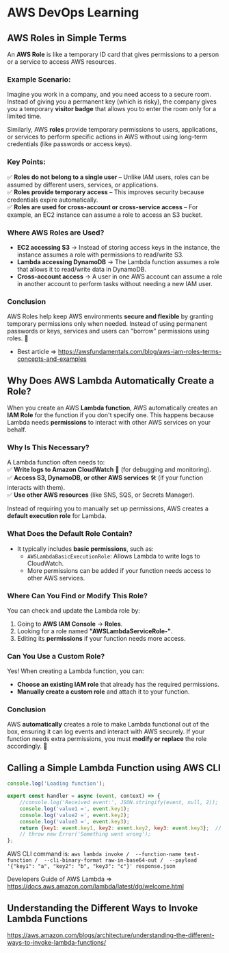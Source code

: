 # AWS DevOps Learning

## **AWS Roles in Simple Terms**  

An **AWS Role** is like a temporary ID card that gives permissions to a person or a service to access AWS resources.  

### **Example Scenario:**  
Imagine you work in a company, and you need access to a secure room. Instead of giving you a permanent key (which is risky), the company gives you a temporary **visitor badge** that allows you to enter the room only for a limited time.  

Similarly, AWS **roles** provide temporary permissions to users, applications, or services to perform specific actions in AWS without using long-term credentials (like passwords or access keys).  

### **Key Points:**  
✅ **Roles do not belong to a single user** – Unlike IAM users, roles can be assumed by different users, services, or applications.  
✅ **Roles provide temporary access** – This improves security because credentials expire automatically.  
✅ **Roles are used for cross-account or cross-service access** – For example, an EC2 instance can assume a role to access an S3 bucket.  

### **Where AWS Roles are Used?**  
- **EC2 accessing S3** → Instead of storing access keys in the instance, the instance assumes a role with permissions to read/write S3.  
- **Lambda accessing DynamoDB** → The Lambda function assumes a role that allows it to read/write data in DynamoDB.  
- **Cross-account access** → A user in one AWS account can assume a role in another account to perform tasks without needing a new IAM user.  

### **Conclusion**  
AWS Roles help keep AWS environments **secure and flexible** by granting temporary permissions only when needed. Instead of using permanent passwords or keys, services and users can "borrow" permissions using roles. 🚀

- Best article => https://awsfundamentals.com/blog/aws-iam-roles-terms-concepts-and-examples

## **Why Does AWS Lambda Automatically Create a Role?**  

When you create an AWS **Lambda function**, AWS automatically creates an **IAM Role** for the function if you don't specify one. This happens because Lambda needs **permissions** to interact with other AWS services on your behalf.  

### **Why Is This Necessary?**  
A Lambda function often needs to:  
✅ **Write logs to Amazon CloudWatch** 📜 (for debugging and monitoring).  
✅ **Access S3, DynamoDB, or other AWS services** 🛠 (if your function interacts with them).  
✅ **Use other AWS resources** (like SNS, SQS, or Secrets Manager).  

Instead of requiring you to manually set up permissions, AWS creates a **default execution role** for Lambda.  

### **What Does the Default Role Contain?**  
- It typically includes **basic permissions**, such as:  
  - `AWSLambdaBasicExecutionRole`: Allows Lambda to write logs to CloudWatch.  
  - More permissions can be added if your function needs access to other AWS services.  

### **Where Can You Find or Modify This Role?**  
You can check and update the Lambda role by:  
1. Going to **AWS IAM Console** → **Roles**.  
2. Looking for a role named **"AWSLambdaServiceRole-<FunctionName>"**.  
3. Editing its **permissions** if your function needs more access.  

### **Can You Use a Custom Role?**  
Yes! When creating a Lambda function, you can:  
- **Choose an existing IAM role** that already has the required permissions.  
- **Manually create a custom role** and attach it to your function.  

### **Conclusion**  
AWS **automatically** creates a role to make Lambda functional out of the box, ensuring it can log events and interact with AWS securely. If your function needs extra permissions, you must **modify or replace** the role accordingly. 🚀

## **Calling a Simple Lambda Function using AWS CLI**

```javascript
console.log('Loading function');

export const handler = async (event, context) => {
    //console.log('Received event:', JSON.stringify(event, null, 2));
    console.log('value1 =', event.key1);
    console.log('value2 =', event.key2);
    console.log('value3 =', event.key3);
    return {key1: event.key1, key2: event.key2, key3: event.key3};  // Echo back the first key value
    // throw new Error('Something went wrong');
};
```

AWS CLI command is:
`aws lambda invoke / 
--function-name test-function / 
--cli-binary-format raw-in-base64-out / 
--payload '{"key1": "a", "key2": "b", "key3": "c"}' response.json`

Developers Guide of AWS Lambda => https://docs.aws.amazon.com/lambda/latest/dg/welcome.html

## Understanding the Different Ways to Invoke Lambda Functions

https://aws.amazon.com/blogs/architecture/understanding-the-different-ways-to-invoke-lambda-functions/
